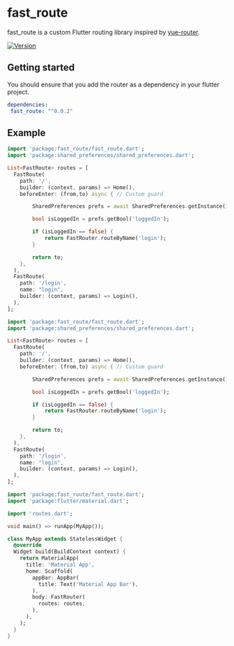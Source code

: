 # fast_route

fast_route is a custom Flutter routing library inspired by [vue-router](https://github.com/vuejs/vue-router).

[![Version](https://img.shields.io/badge/version-0.0.2-blue.svg)](https://pub.dartlang.org/packages/fast_route)

## Getting started

You should ensure that you add the router as a dependency in your flutter project.

```yaml
dependencies:
 fast_route: "^0.0.2"
```

## Example

```dart
import 'package:fast_route/fast_route.dart';
import 'package:shared_preferences/shared_preferences.dart';

List<FastRoute> routes = [
  FastRoute(
    path: '/',
    builder: (context, params) => Home(),
    beforeEnter: (from,to) async { // Custom guard

        SharedPreferences prefs = await SharedPreferences.getInstance();

        bool isLoggedIn = prefs.getBool('loggedIn');

        if (isLoggedIn == false) {
            return FastRouter.routeByName('login');
        }

        return to;   
    },
  ),
  FastRoute(
    path: '/login',
    name: "login",
    builder: (context, params) => Login(),
  ),
];

```


```dart
import 'package:fast_route/fast_route.dart';
import 'package:shared_preferences/shared_preferences.dart';

List<FastRoute> routes = [
  FastRoute(
    path: '/',
    builder: (context, params) => Home(),
    beforeEnter: (from,to) async { // Custom guard

        SharedPreferences prefs = await SharedPreferences.getInstance();

        bool isLoggedIn = prefs.getBool('loggedIn');

        if (isLoggedIn == false) {
            return FastRouter.routeByName('login');
        }

        return to;   
    },
  ),
  FastRoute(
    path: '/login',
    name: "login",
    builder: (context, params) => Login(),
  ),
];

```

```dart
import 'package:fast_route/fast_route.dart';
import 'package:flutter/material.dart';

import 'routes.dart';

void main() => runApp(MyApp());

class MyApp extends StatelessWidget {
  @override
  Widget build(BuildContext context) {
    return MaterialApp(
      title: 'Material App',
      home: Scaffold(
        appBar: AppBar(
          title: Text('Material App Bar'),
        ),
        body: FastRouter(
          routes: routes,
        ),
      ),
    );
  }
}
```